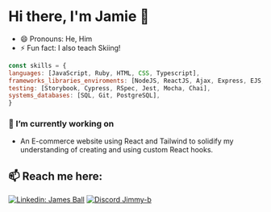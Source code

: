 # Hi there, I'm Jamie 👋

- 😄 Pronouns: He, Him
- ⚡ Fun fact: I also teach Skiing!

```javascript
const skills = {
languages: [JavaScript, Ruby, HTML, CSS, Typescript],
frameworks_libraries_enviroments: [NodeJS, ReactJS, Ajax, Express, EJS, jQuery, Bootstrap, ActiveRecord, Rails, SASS, Prisma, Next.JS],
testing: [Storybook, Cypress, RSpec, Jest, Mocha, Chai],
systems_databases: [SQL, Git, PostgreSQL],
}
```

### 🔭 I’m currently working on
- An E-commerce website using React and Tailwind to solidify my understanding of creating and using custom React hooks.

## 📫 Reach me here:

[![Linkedin: James Ball](https://img.shields.io/badge/LinkedIn-0077B5?style=for-the-badge&logo=linkedin&logoColor=white)](https://www.linkedin.com/in/james-ball-57831a229/)
[![Discord Jimmy-b](https://img.shields.io/badge/Discord-5865F2?style=for-the-badge&logo=discord&logoColor=white)](https://discordapp.com/users/Jimmy_b363#3543)



